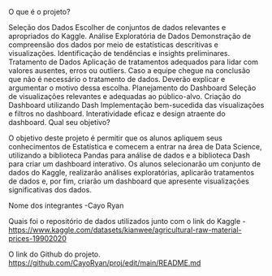 O que é o projeto?

Seleção dos Dados Escolher de conjuntos de dados relevantes e apropriados do Kaggle.
Análise Exploratória de Dados Demonstração de compreensão dos dados por meio de estatísticas descritivas e visualizações. Identificação de tendências e insights preliminares.
Tratamento de Dados Aplicação de tratamentos adequados para lidar com valores ausentes, erros ou outliers. Caso a equipe chegue na conclusão que não é necessário o tratamento de dados. Deverão explicar e argumentar o motivo dessa escolha.
Planejamento do Dashboard Seleção de visualizações relevantes e adequadas ao público-alvo. Criação do Dashboard utilizando Dash Implementação bem-sucedida das visualizações e filtros no dashboard. Interatividade eficaz e design atraente do dashboard.
Qual seu objetivo?

O objetivo deste projeto é permitir que os alunos apliquem seus conhecimentos de Estatística e comecem a entrar na área de Data Science, utilizando a biblioteca Pandas para análise de dados e a biblioteca Dash para criar um dashboard interativo. Os alunos selecionarão um conjunto de dados do Kaggle, realizarão análises exploratórias, aplicarão tratamentos de dados e, por fim, criarão um dashboard que apresente visualizações significativas dos dados.

Nome dos integrantes
-Cayo Ryan

Quais foi o repositório de dados utilizados junto com o link do Kaggle
-https://www.kaggle.com/datasets/kianwee/agricultural-raw-material-prices-19902020

O link do Github do projeto.
https://github.com/CayoRyan/proj/edit/main/README.md
